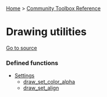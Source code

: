 [Home](/README.md) > [Community Toolbox Reference](/Docs/Reference/Reference.md)

# Drawing utilities

[Go to source](/Community%20Toolbox/scripts/utils_CommunityToolboxDrawing/utils_CommunityToolboxDrawing.gml)

### Defined functions

- [Settings](/Docs/Reference/Groups/Drawing:Settings.md)
    - [draw_set_color_alpha](/Docs/Reference/Functions/draw_set_color_alpha.md)
    - [draw_set_align](/Docs/Reference/Functions/draw_set_align.md)
